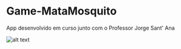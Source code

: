 # Game-MataMosquito
App desenvolvido em curso junto com o Professor Jorge Sant' Ana

![alt text](../imagens/)